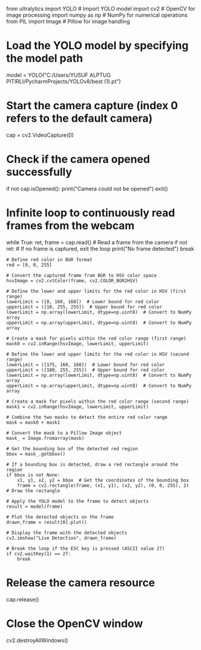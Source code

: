 from ultralytics import YOLO  # Import YOLO model
import cv2  # OpenCV for image processing
import numpy as np  # NumPy for numerical operations
from PIL import Image  # Pillow for image handling

# Load the YOLO model by specifying the model path
model = YOLO("C:/Users/YUSUF ALPTUG PITIRLI/PycharmProjects/YOLOv8/best (1).pt")

# Start the camera capture (index 0 refers to the default camera)
cap = cv2.VideoCapture(0)

# Check if the camera opened successfully
if not cap.isOpened():
    print("Camera could not be opened")
    exit()

# Infinite loop to continuously read frames from the webcam
while True:
    ret, frame = cap.read()  # Read a frame from the camera
    if not ret:  # If no frame is captured, exit the loop
        print("No frame detected")
        break

    # Define red color in BGR format
    red = [0, 0, 255]

    # Convert the captured frame from BGR to HSV color space
    hsvImage = cv2.cvtColor(frame, cv2.COLOR_BGR2HSV)

    # Define the lower and upper limits for the red color in HSV (first range)
    lowerLimit = ([0, 160, 160])  # Lower bound for red color
    upperLimit = ([10, 255, 255])  # Upper bound for red color
    lowerLimit = np.array(lowerLimit, dtype=np.uint8)  # Convert to NumPy array
    upperLimit = np.array(upperLimit, dtype=np.uint8)  # Convert to NumPy array

    # Create a mask for pixels within the red color range (first range)
    mask0 = cv2.inRange(hsvImage, lowerLimit, upperLimit)

    # Define the lower and upper limits for the red color in HSV (second range)
    lowerLimit = ([175, 160, 160])  # Lower bound for red color
    upperLimit = ([180, 255, 255])  # Upper bound for red color
    lowerLimit = np.array(lowerLimit, dtype=np.uint8)  # Convert to NumPy array
    upperLimit = np.array(upperLimit, dtype=np.uint8)  # Convert to NumPy array

    # Create a mask for pixels within the red color range (second range)
    mask1 = cv2.inRange(hsvImage, lowerLimit, upperLimit)

    # Combine the two masks to detect the entire red color range
    mask = mask0 + mask1

    # Convert the mask to a Pillow Image object
    mask_ = Image.fromarray(mask)

    # Get the bounding box of the detected red region
    bbox = mask_.getbbox()

    # If a bounding box is detected, draw a red rectangle around the region
    if bbox is not None:
        x1, y1, x2, y2 = bbox  # Get the coordinates of the bounding box
        frame = cv2.rectangle(frame, (x1, y1), (x2, y2), (0, 0, 255), 2)  # Draw the rectangle

    # Apply the YOLO model to the frame to detect objects
    result = model(frame)

    # Plot the detected objects on the frame
    drawn_frame = result[0].plot()

    # Display the frame with the detected objects
    cv2.imshow("Live Detection", drawn_frame)

    # Break the loop if the ESC key is pressed (ASCII value 27)
    if cv2.waitKey(1) == 27:
        break

# Release the camera resource
cap.release()

# Close the OpenCV window
cv2.destroyAllWindows()
